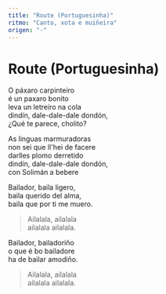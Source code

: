 ```yaml
---
title: "Route (Portuguesinha)"
ritmo: "Canto, xota e muiñeira"
origen: "-"
---
```


# Route (Portuguesinha)

O páxaro carpinteiro<br>é un paxaro bonito <br>leva un letreiro na cola<br> dindín, dale-dale-dale dondón,<br>¿Qué te parece, cholito?

As linguas marmuradoras<br> non sei que ll'hei de facere <br> darlles plomo derretido<br> dindín, dale-dale-dale dondón,<br> con Solimán a bebere

Bailador, baila ligero,<br>baila querido del alma,<br>baila que por ti me muero.

> Ailalala, ailalala<br>ailalala ailalala.

Bailador, bailadoriño<br>o que é bo bailadore<br>ha de bailar amodiño.

> Ailalala, ailalala<br>ailalala ailalala.






